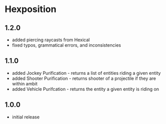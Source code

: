# Hexposition

## 1.2.0
- added piercing raycasts from Hexical
- fixed typos, grammatical errors, and inconsistencies

## 1.1.0
- added Jockey Purification - returns a list of entities riding a given entity
- added Shooter Purification - returns shooter of a projectile if they are within ambit
- added Vehicle Purifcation - returns the entity a given entity is riding on

## 1.0.0
- initial release